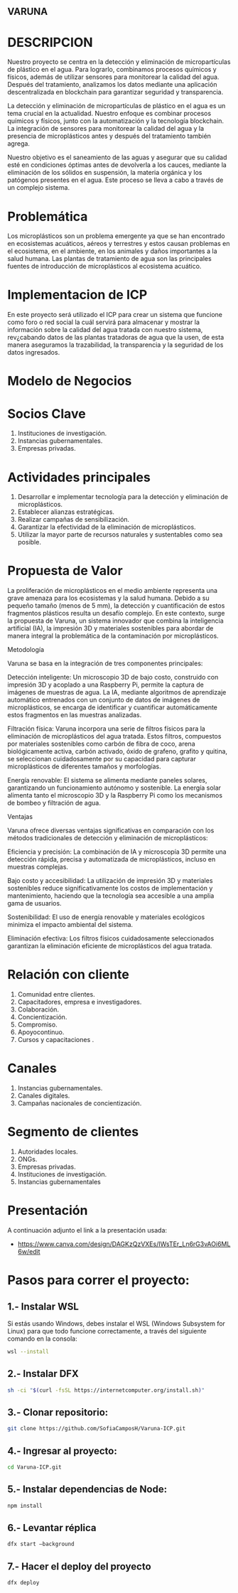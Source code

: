## VARUNA

# DESCRIPCION 

Nuestro proyecto se centra en la detección y eliminación de micropartículas de plástico en el agua. Para lograrlo, combinamos procesos químicos y físicos, además de utilizar sensores para monitorear la calidad del agua. Después del tratamiento, analizamos los datos mediante una aplicación descentralizada en blockchain para garantizar seguridad y transparencia.

La detección y eliminación de micropartículas de plástico en el agua es un tema crucial en la actualidad. Nuestro enfoque es combinar procesos químicos y físicos, junto con la automatización y la tecnología blockchain.
La integración de sensores para monitorear la calidad del agua y la presencia de microplásticos antes y después del tratamiento también agrega.

Nuestro objetivo es el saneamiento de las aguas y asegurar que su calidad esté en condiciones óptimas antes de devolverla a los cauces, mediante la eliminación de los sólidos en suspensión, la materia orgánica y los patógenos presentes en el agua. Este proceso se lleva a cabo a través de un complejo sistema.

# Problemática

Los microplásticos son un problema emergente ya que se han encontrado en ecosistemas acuáticos, aéreos y terrestres y estos causan problemas en el ecosistema, en el ambiente, en los animales y daños importantes a la salud humana. Las plantas de tratamiento de agua son las principales fuentes de introducción de microplásticos al ecosistema acuático.

# Implementacion de ICP 
En este proyecto será utilizado el ICP para crear un sistema que funcione como foro o red social la cuál servirá para almacenar y mostrar la información sobre la calidad del agua tratada con nuestro sistema, rev¿cabando datos de las plantas tratadoras de agua que la usen, de esta manera aseguramos la trazabilidad, la transparencia y la seguridad de los datos ingresados.

# Modelo de Negocios
 # Socios Clave
 1. Instituciones de investigación.
 2. Instancias gubernamentales.
 3. Empresas privadas.
 # Actividades principales
 1. Desarrollar e implementar tecnología para la detección y eliminación de microplásticos.
 2. Establecer alianzas estratégicas.
 3. Realizar campañas de sensibilización.
4. Garantizar la efectividad de la eliminación de microplásticos.
 5. Utilizar la mayor parte de recursos naturales y sustentables como sea posible.
# Propuesta de Valor
La proliferación de microplásticos en el medio ambiente representa una grave amenaza para los ecosistemas y la salud humana. Debido a su pequeño tamaño (menos de 5 mm), la detección y cuantificación de estos fragmentos plásticos resulta un desafío complejo. En este contexto, surge la propuesta de Varuna, un sistema innovador que combina la inteligencia artificial (IA), la impresión 3D y materiales sostenibles para abordar de manera integral la problemática de la contaminación por microplásticos.

Metodología

Varuna se basa en la integración de tres componentes principales:

Detección inteligente: Un microscopio 3D de bajo costo, construido con impresión 3D y acoplado a una Raspberry Pi, permite la captura de imágenes de muestras de agua. La IA, mediante algoritmos de aprendizaje automático entrenados con un conjunto de datos de imágenes de microplásticos, se encarga de identificar y cuantificar automáticamente estos fragmentos en las muestras analizadas.

Filtración física: Varuna incorpora una serie de filtros físicos para la eliminación de microplásticos del agua tratada. Estos filtros, compuestos por materiales sostenibles como carbón de fibra de coco, arena biológicamente activa, carbón activado, óxido de grafeno, grafito y quitina, se seleccionan cuidadosamente por su capacidad para capturar microplásticos de diferentes tamaños y morfologías.

Energía renovable: El sistema se alimenta mediante paneles solares, garantizando un funcionamiento autónomo y sostenible. La energía solar alimenta tanto el microscopio 3D y la Raspberry Pi como los mecanismos de bombeo y filtración de agua.

Ventajas

Varuna ofrece diversas ventajas significativas en comparación con los métodos tradicionales de detección y eliminación de microplásticos:

Eficiencia y precisión: La combinación de IA y microscopía 3D permite una detección rápida, precisa y automatizada de microplásticos, incluso en muestras complejas.

Bajo costo y accesibilidad: La utilización de impresión 3D y materiales sostenibles reduce significativamente los costos de implementación y mantenimiento, haciendo que la tecnología sea accesible a una amplia gama de usuarios.

Sostenibilidad: El uso de energía renovable y materiales ecológicos minimiza el impacto ambiental del sistema.

Eliminación efectiva: Los filtros físicos cuidadosamente seleccionados garantizan la eliminación eficiente de microplásticos del agua tratada.
 # Relación con cliente
 1. Comunidad entre clientes.
 2. Capacitadores, empresa e investigadores.
 3. Colaboración.
 4. Concientización.
 5. Compromiso.
 6. Apoyocontinuo.
 7. Cursos y capacitaciones .
# Canales
 1. Instancias gubernamentales.
 2. Canales digitales.
 3. Campañas nacionales de concientización.
# Segmento de clientes
 1. Autoridades locales.
 2. ONGs.
 3. Empresas privadas.
 4. Instituciones de investigación.
 5. Instancias gubernamentales

# Presentación

A continuación adjunto el link a la presentación usada:
- https://www.canva.com/design/DAGKzQzVXEs/IWsTEr_Ln6rG3vAOi6ML6w/edit

# Pasos para correr el proyecto:

## 1.- Instalar WSL
Si estás usando Windows, debes instalar el WSL (Windows Subsystem for Linux) para que todo funcione correctamente, a través del siguiente comando en la consola:

```bash
wsl --install
```

## 2.- Instalar DFX

```bash
sh -ci "$(curl -fsSL https://internetcomputer.org/install.sh)"
```

## 3.- Clonar repositorio:

```bash
git clone https://github.com/SofiaCamposH/Varuna-ICP.git
```

## 4.- Ingresar al proyecto:

```bash
cd Varuna-ICP.git
```

## 5.- Instalar dependencias de Node:

```bash
npm install
```

## 6.- Levantar réplica

```bash
dfx start –background
```

## 7.- Hacer el deploy del proyecto

```bash 
dfx deploy
```



